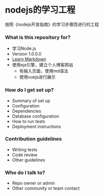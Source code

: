 # nodejs的学习工程 #

按照《nodejs开发指南》的学习步骤而进行的工程

### What is this repository for? ###

* 学习Node.js
* Version 1.0.0.0
* [Learn Markdown](https://billy119@bitbucket.org/billy119/nodejstest.git)
* 使用ejs引擎，建立个人博客网站
    - 有输入页面，使用md语法
    - 使用vuejs进行展示

### How do I get set up? ###

* Summary of set up
* Configuration
* Dependencies
* Database configuration
* How to run tests
* Deployment instructions

### Contribution guidelines ###

* Writing tests
* Code review
* Other guidelines

### Who do I talk to? ###

* Repo owner or admin
* Other community or team contact